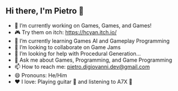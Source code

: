 ## Hi there, I'm Pietro 👋

<!--
**piedg/piedg** is a ✨ _special_ ✨ repository because its `README.md` (this file) appears on your GitHub profile.

Here are some ideas to get you started:
-->
- 🔭 I’m currently working on Games, Games, and Games!
- 🎮 Try them on itch: https://hcyan.itch.io/
- 🌱 I’m currently learning Games AI and Gameplay Programming
- 👯 I’m looking to collaborate on Game Jams
- 🤔 I’m looking for help with Procedural Generation...
- 💬 Ask me about Games, Programming, and Game Programming
- 📫 How to reach me: pietro.digiovanni.dev@gmail.com
- 😄 Pronouns: He/Him
- ❤ I love: Playing guitar 🎸 and listening to A7X 🤘

